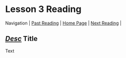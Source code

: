# Lesson 3 Reading

Navigation | [Past Reading](../Read-02/README.md) | [Home Page](../README.md) | [Next Reading](../Read-04/README.md) |

## *[Desc](Link)* Title

Text
